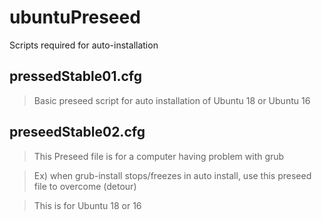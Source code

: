 # ubuntuPreseed
Scripts required for auto-installation

## pressedStable01.cfg
> Basic preseed script for auto installation of Ubuntu 18 or Ubuntu 16
  
## preseedStable02.cfg
> This Preseed file is for a computer having problem with grub

> Ex) when grub-install stops/freezes  in auto install, use this preseed file to overcome (detour)

> This is for Ubuntu 18 or 16

